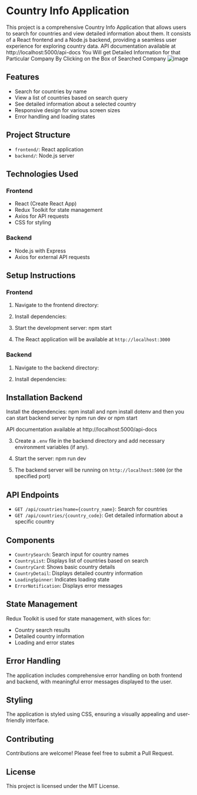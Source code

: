 # Country Info Application

This project is a comprehensive Country Info Application that allows users to search for countries and view detailed information about them. It consists of a React frontend and a Node.js backend, providing a seamless user experience for exploring country data.
API documentation available at http://localhost:5000/api-docs
You Will get Detailed Information for that Particular Company By Clicking on the Box of Searched Company
![image](https://github.com/user-attachments/assets/5c00a796-c39a-4fc4-b79b-637f933569bf)

## Features

- Search for countries by name
- View a list of countries based on search query
- See detailed information about a selected country
- Responsive design for various screen sizes
- Error handling and loading states

## Project Structure

- `frontend/`: React application
- `backend/`: Node.js server

## Technologies Used

### Frontend
- React (Create React App)
- Redux Toolkit for state management
- Axios for API requests
- CSS for styling

### Backend
- Node.js with Express
- Axios for external API requests

## Setup Instructions

### Frontend

1. Navigate to the frontend directory:


2. Install dependencies:

3. Start the development server: npm start

4. The React application will be available at `http://localhost:3000`

### Backend



1. Navigate to the backend directory:

2. Install dependencies:

## Installation Backend

Install the dependencies: npm install and npm install dotenv and then you can start backend server by npm run dev or npm start

API documentation available at http://localhost:5000/api-docs

3. Create a `.env` file in the backend directory and add necessary environment variables (if any).

4. Start the server:  npm run dev

5. The backend server will be running on `http://localhost:5000` (or the specified port)

## API Endpoints

- `GET /api/countries?name={country_name}`: Search for countries
- `GET /api/countries/{country_code}`: Get detailed information about a specific country

## Components

- `CountrySearch`: Search input for country names
- `CountryList`: Displays list of countries based on search
- `CountryCard`: Shows basic country details
- `CountryDetail`: Displays detailed country information
- `LoadingSpinner`: Indicates loading state
- `ErrorNotification`: Displays error messages

## State Management

Redux Toolkit is used for state management, with slices for:
- Country search results
- Detailed country information
- Loading and error states

## Error Handling

The application includes comprehensive error handling on both frontend and backend, with meaningful error messages displayed to the user.

## Styling

The application is styled using CSS, ensuring a visually appealing and user-friendly interface.

## Contributing

Contributions are welcome! Please feel free to submit a Pull Request.

## License

This project is licensed under the MIT License.


